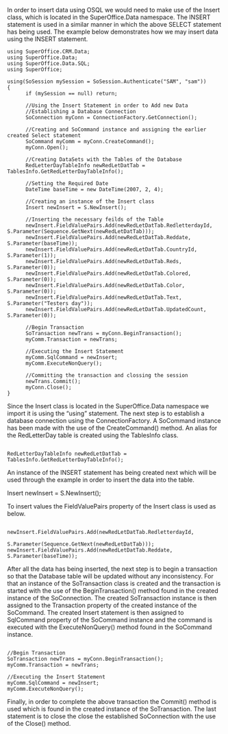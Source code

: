 <properties date="2016-05-11"
SortOrder="14"
/>

 

In order to insert data using OSQL we would need to make use of the Insert class, which is located in the SuperOffice.Data namespace. The INSERT statement is used in a similar manner in which the above SELECT statement has being used. The example below demonstrates how we may insert data using the INSERT statement.

```
using SuperOffice.CRM.Data;
using SuperOffice.Data;
using SuperOffice.Data.SQL;
using SuperOffice;
 
using(SoSession mySession = SoSession.Authenticate("SAM", "sam"))
{
      if (mySession == null) return;
 
      //Using the Insert Statement in order to Add new Data
      //Establishing a Database Connection
      SoConnection myConn = ConnectionFactory.GetConnection();
 
      //Creating and SoCommand instance and assigning the earlier
created Select statement
      SoCommand myComm = myConn.CreateCommand();
      myConn.Open();                   
 
      //Creating DataSets with the Tables of the Database
      RedLetterDayTableInfo newRedLetDatTab =
TablesInfo.GetRedLetterDayTableInfo();
 
      //Setting the Required Date
      DateTime baseTime = new DateTime(2007, 2, 4);
                  
      //Creating an instance of the Insert class
      Insert newInsert = S.NewInsert();
 
      //Inserting the necessary feilds of the Table
      newInsert.FieldValuePairs.Add(newRedLetDatTab.RedletterdayId,
S.Parameter(Sequence.GetNext(newRedLetDatTab)));
      newInsert.FieldValuePairs.Add(newRedLetDatTab.Reddate,
S.Parameter(baseTime));
      newInsert.FieldValuePairs.Add(newRedLetDatTab.CountryId,
S.Parameter(1));
      newInsert.FieldValuePairs.Add(newRedLetDatTab.Reds,
S.Parameter(0));
      newInsert.FieldValuePairs.Add(newRedLetDatTab.Colored,
S.Parameter(0));
      newInsert.FieldValuePairs.Add(newRedLetDatTab.Color,
S.Parameter(0));
      newInsert.FieldValuePairs.Add(newRedLetDatTab.Text,
S.Parameter("Testers day"));
      newInsert.FieldValuePairs.Add(newRedLetDatTab.UpdatedCount,
S.Parameter(0));
                   
      //Begin Transaction
      SoTransaction newTrans = myConn.BeginTransaction();
      myComm.Transaction = newTrans;
                   
      //Executing the Insert Statement
      myComm.SqlCommand = newInsert;
      myComm.ExecuteNonQuery();
 
      //Committing the transaction and clossing the session
      newTrans.Commit();
      myConn.Close();
}
```

Since the Insert class is located in the SuperOffice.Data namespace we import it is using the “using” statement. The next step is to establish a database connection using the ConnectionFactory. A SoCommand instance has been made with the use of the CreateCommand() method. An alias for the RedLetterDay table is created using the TablesInfo class.

```
 
RedLetterDayTableInfo newRedLetDatTab =
TablesInfo.GetRedLetterDayTableInfo();
```

An instance of the INSERT statement has being created next which will be used through the example in order to insert the data into the table.

Insert newInsert = S.NewInsert();

To insert values the FieldValuePairs property of the Insert class is used as below.

```
 
newInsert.FieldValuePairs.Add(newRedLetDatTab.RedletterdayId,  
                             
S.Parameter(Sequence.GetNext(newRedLetDatTab)));
newInsert.FieldValuePairs.Add(newRedLetDatTab.Reddate,
S.Parameter(baseTime)); 
```

After all the data has being inserted, the next step is to begin a transaction so that the Database table will be updated without any inconsistency. For that an instance of the SoTransaction class is created and the transaction is started with the use of the BeginTransaction() method found in the created instance of the SoConnection. The created SoTransaction instance is then assigned to the Transaction property of the created instance of the SoCommand. The created Insert statement is then assigned to SqlCommand property of the SoCommand instance and the command is executed with the ExecuteNonQuery() method found in the SoCommand instance.

```
 
//Begin Transaction
SoTransaction newTrans = myConn.BeginTransaction();
myComm.Transaction = newTrans;
                   
//Executing the Insert Statement
myComm.SqlCommand = newInsert;
myComm.ExecuteNonQuery();
```

Finally, in order to complete the above transaction the Commit() method is used which is found in the created instance of the SoTransaction. The last statement is to close the close the established SoConnection with the use of the Close() method.
